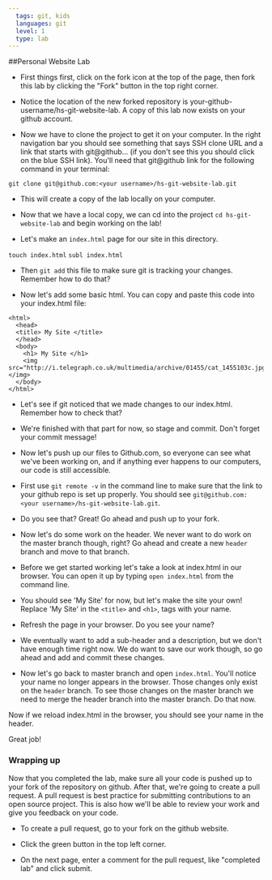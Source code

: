 ```yaml
---
  tags: git, kids 
  languages: git
  level: 1
  type: lab
---
```


##Personal Website Lab

* First things first, click on the fork icon at the top of the page, then fork this lab by clicking the "Fork" button in the top right corner. 

* Notice the location of the new forked repository is your-github-username/hs-git-website-lab. A copy of this lab now exists on your github account. 

* Now we have to clone the project to get it on your computer. In the right navigation bar you should see something that says SSH clone URL and a link that starts with git@github... (if you don't see this you should click on the blue SSH link). You'll need that git@github link for the following command in your terminal:

`git clone git@github.com:<your username>/hs-git-website-lab.git`

* This will create a copy of the lab locally on your computer.

* Now that we have a local copy, we can cd into the project `cd hs-git-website-lab` and begin working on the lab!

* Let's make an `index.html` page for our site in this directory.

`touch index.html`
`subl index.html`

* Then `git add` this file to make sure git is tracking your changes. Remember how to do that?

* Now let's add some basic html. You can copy and paste this code into your index.html file:

```
<html>
  <head>
  <title> My Site </title>
  </head>
  <body>
    <h1> My Site </h1>
    <img src="http://i.telegraph.co.uk/multimedia/archive/01455/cat_1455103c.jpg"></img>
  </body>
</html>
```

* Let's see if git noticed that we made changes to our index.html. Remember how to check that?

* We're finished with that part for now, so stage and commit. Don't forget your commit message!

* Now let's push up our files to Github.com, so everyone can see what we've been working on, and if anything ever happens to our computers, our code is still accessible.

* First use `git remote -v` in the command line to make sure that the link to your github repo is set up properly. You should see `git@github.com:<your username>/hs-git-website-lab.git`.

* Do you see that? Great! Go ahead and push up to your fork.

* Now let's do some work on the header. We never want to do work on the master branch though, right? Go ahead and create a new `header` branch and move to that branch.

* Before we get started working let's take a look at index.html in our browser. You can open it up by typing `open index.html` from the command line. 

* You should see 'My Site' for now, but let's make the site your own! Replace 'My Site' in the `<title>` and `<h1>`, tags with your name. 

* Refresh the page in your browser. Do you see your name?

* We eventually want to add a sub-header and a description, but we don't have enough time right now. We do want to save our work though, so go ahead and add and commit these changes. 

* Now let's go back to master branch and open `index.html`. You'll notice your name no longer appears in the browser. Those changes only exist on the `header` branch. To see those changes on the master branch we need to merge the header branch into the master branch. Do that now.

Now if we reload index.html in the browser, you should see your name in the header.

Great job! 


### Wrapping up

Now that you completed the lab, make sure all your code is pushed up to your fork of the repository on github. After that, we're going to create a pull request. A pull request is best practice for submitting contributions to an open source project. This is also how we'll be able to review your work and give you feedback on your code. 

* To create a pull request, go to your fork on the github website. 

* Click the green button in the top left corner. 

* On the next page, enter a comment for the pull request, like "completed lab" and click submit.
